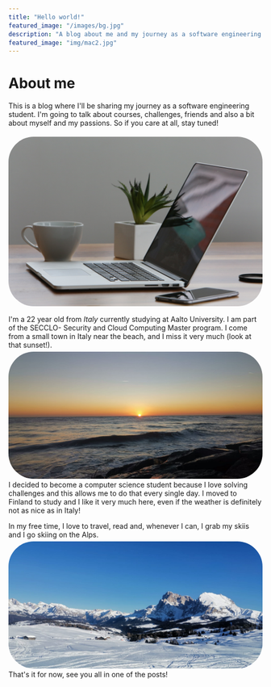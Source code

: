 ```yaml
---
title: "Hello world!"
featured_image: "/images/bg.jpg"
description: "A blog about me and my journey as a software engineering student."
featured_image: "img/mac2.jpg"
---
```


# About me

This is a blog where I'll be sharing my journey as a software engineering student.
I'm going to talk about courses, challenges, friends and also a bit about myself and my passions.
So if you care at all, stay tuned!

<img src="img/mac.jpg" alt="Photo of a mac" style="border-radius: 50px; margin-top: 5px;"/>

I'm a 22 year old from _Italy_ currently studying at Aalto University. I am part of the SECCLO- Security and Cloud Computing Master program.
I come from a small town in Italy near the beach, and I miss it very much (look at that sunset!).
<img src="img/bg.jpg" alt="Sunset" style="border-radius: 50px; margin-top: 5px;"/>
I decided to become a computer science student because I love solving challenges and this allows me to do that every single day.
I moved to Finland to study and I like it very much here, even if the weather is definitely not as nice as in Italy!

In my free time, I love to travel, read and, whenever I can, I grab my skiis and I go skiing on the Alps.
<img src="img//alps.jpeg" alt="Alps" style="border-radius: 50px; margin-top: 5px;"/>
That's it for now, see you all in one of the posts!
